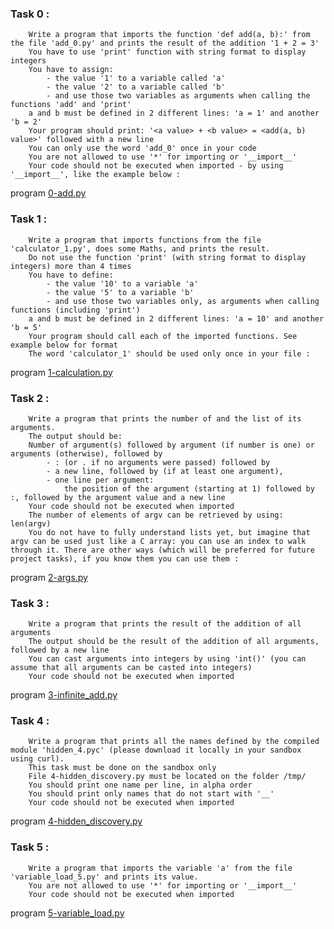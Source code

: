 ### Task 0 :
        Write a program that imports the function 'def add(a, b):' from the file 'add_0.py' and prints the result of the addition '1 + 2 = 3'
        You have to use 'print' function with string format to display integers
        You have to assign:
            - the value '1' to a variable called 'a'
            - the value '2' to a variable called 'b'
            - and use those two variables as arguments when calling the functions 'add' and 'print'
        a and b must be defined in 2 different lines: 'a = 1' and another 'b = 2'
        Your program should print: '<a value> + <b value> = <add(a, b) value>' followed with a new line
        You can only use the word 'add_0' once in your code
        You are not allowed to use '*' for importing or '__import__'
        Your code should not be executed when imported - by using '__import__', like the example below :
program [0-add.py](https://github.com/Mylliah/holbertonschool-higher_level_programming/blob/main/python-import_modules/0-add.py)

### Task 1 :
        Write a program that imports functions from the file 'calculator_1.py', does some Maths, and prints the result.
        Do not use the function 'print' (with string format to display integers) more than 4 times
        You have to define:
            - the value '10' to a variable 'a'
            - the value '5' to a variable 'b'
            - and use those two variables only, as arguments when calling functions (including 'print')
        a and b must be defined in 2 different lines: 'a = 10' and another 'b = 5'
        Your program should call each of the imported functions. See example below for format 
        The word 'calculator_1' should be used only once in your file :
program [1-calculation.py](https://github.com/Mylliah/holbertonschool-higher_level_programming/blob/main/python-import_modules/1-calculation.py)

### Task 2 :
        Write a program that prints the number of and the list of its arguments.
        The output should be:
        Number of argument(s) followed by argument (if number is one) or arguments (otherwise), followed by 
            - : (or . if no arguments were passed) followed by
            - a new line, followed by (if at least one argument),
            - one line per argument:
                the position of the argument (starting at 1) followed by :, followed by the argument value and a new line
        Your code should not be executed when imported
        The number of elements of argv can be retrieved by using: len(argv)
        You do not have to fully understand lists yet, but imagine that argv can be used just like a C array: you can use an index to walk through it. There are other ways (which will be preferred for future project tasks), if you know them you can use them :
program [2-args.py](https://github.com/Mylliah/holbertonschool-higher_level_programming/blob/main/python-import_modules/2-args.py)

### Task 3 :
        Write a program that prints the result of the addition of all arguments
        The output should be the result of the addition of all arguments, followed by a new line
        You can cast arguments into integers by using 'int()' (you can assume that all arguments can be casted into integers)
        Your code should not be executed when imported
program [3-infinite_add.py](https://github.com/Mylliah/holbertonschool-higher_level_programming/blob/main/python-import_modules/3-infinite_add.py)

### Task 4 :
        Write a program that prints all the names defined by the compiled module 'hidden_4.pyc' (please download it locally in your sandbox using curl).
        This task must be done on the sandbox only
        File 4-hidden_discovery.py must be located on the folder /tmp/
        You should print one name per line, in alpha order
        You should print only names that do not start with '__'
        Your code should not be executed when imported
program [4-hidden_discovery.py](https://github.com/Mylliah/holbertonschool-higher_level_programming/blob/main/python-import_modules/4-hidden_discovery.py)

### Task 5 :
        Write a program that imports the variable 'a' from the file 'variable_load_5.py' and prints its value.
        You are not allowed to use '*' for importing or '__import__'
        Your code should not be executed when imported
program [5-variable_load.py](https://github.com/Mylliah/holbertonschool-higher_level_programming/blob/main/python-import_modules/5-variable_load.py)
